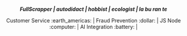 
***<p style="text-align: center;"> FullScrapper | autodidact | hobbist | ecologist | la bu ran te  </p>***
<p style="text-align: center;">Customer Service :earth_americas: | Fraud Prevention :dollar: | JS Node :computer: | AI Integration :battery: | </p>

